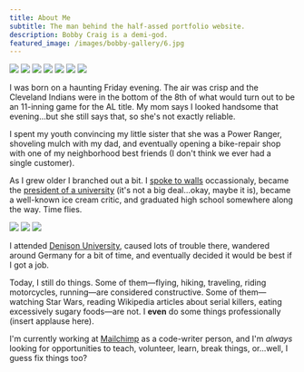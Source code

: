 ```yaml
---
title: About Me
subtitle: The man behind the half-assed portfolio website.
description: Bobby Craig is a demi-god.
featured_image: /images/bobby-gallery/6.jpg
---
```


<div class="gallery" data-columns="4">
	<img src="/images/bobby-gallery/1.jpg">
    <img src="/images/bobby-gallery/2.jpg">
    <img src="/images/bobby-gallery/3.jpg">
    <img src="/images/bobby-gallery/4.jpg">
    <img src="/images/bobby-gallery/5.jpg">
    <img src="/images/bobby-gallery/6.jpg">
    <img src="/images/bobby-gallery/10.jpg">
</div>

I was born on a haunting Friday evening. The air was crisp and the Cleveland Indians were in the bottom of the 8th of what would turn out to be an 11-inning game for the AL title. My mom says I looked handsome that evening...but she still says that, so she's not exactly reliable.

I spent my youth convincing my little sister that she was a Power Ranger, shoveling mulch with my dad, and eventually opening a bike-repair shop with one of my neighborhood best friends (I don't think we ever had a single customer).

As I grew older I branched out a bit. I [spoke to walls](http://lswhawk.com/arts/talking-to-walls-a-little-bit-about-speech-and-debate/) occassionaly, became the [president of a university](https://craiguniversity.github.io/) (it's not a big deal...okay, maybe it is), became a well-known ice cream critic, and graduated high school somewhere along the way. Time flies.

<div class="gallery" data-columns="3">
	<img src="/images/bobby-gallery/7.jpg">
    <img src="/images/bobby-gallery/8.jpg">
    <img src="/images/bobby-gallery/9.jpg">
</div>

I attended [Denison University](https://denison.edu), caused lots of trouble there, wandered around Germany for a bit of time, and eventually decided it would be best if I got a job.

Today, I still do things. Some of them&mdash;flying, hiking, traveling, riding motorcycles, running&mdash;are considered constructive. Some of them&mdash;watching Star Wars, reading Wikipedia articles about serial killers, eating excessively sugary foods&mdash;are not. I **even** do some things professionally (insert applause here).

I'm currently working at [Mailchimp](https://mailchimp.com) as a code-writer person, and I'm _always_ looking for opportunities to teach, volunteer, learn, break things, or...well, I guess fix things too?